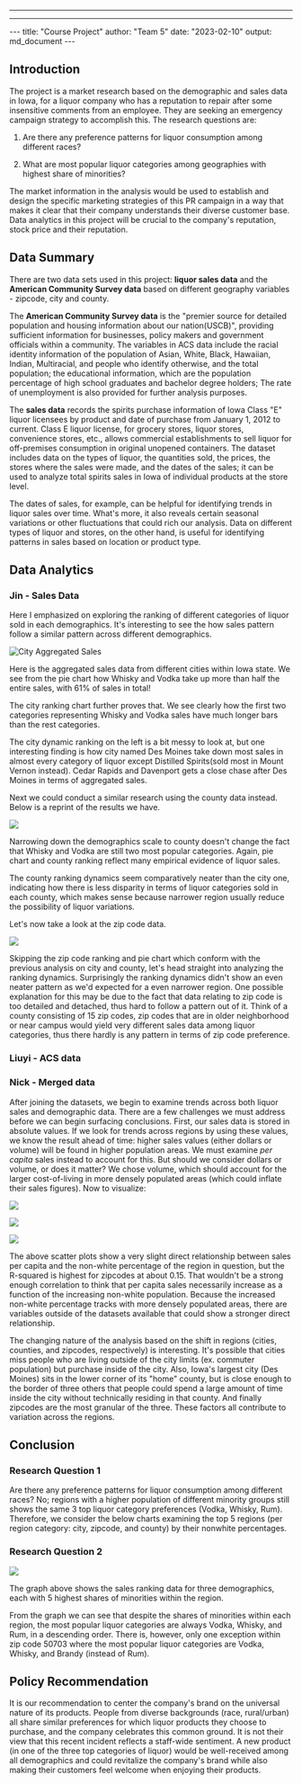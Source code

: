 ------------------------------------------------------------------------

------------------------------------------------------------------------

--- title: "Course Project" author: "Team 5" date: "2023-02-10" output: md_document ---

## **Introduction**

The project is a market research based on the demographic and sales data in Iowa, for a liquor company who has a reputation to repair after some insensitive comments from an employee. They are seeking an emergency campaign strategy to accomplish this. The research questions are:

1.  Are there any preference patterns for liquor consumption among different races?

2.  What are most popular liquor categories among geographies with highest share of minorities?

The market information in the analysis would be used to establish and design the specific marketing strategies of this PR campaign in a way that makes it clear that their company understands their diverse customer base. Data analytics in this project will be crucial to the company's reputation, stock price and their reputation.

## Data Summary

There are two data sets used in this project: **liquor sales data** and the **American Community Survey data** based on different geography variables - zipcode, city and county.

The **American Community Survey data** is the "premier source for detailed population and housing information about our nation(USCB)", providing sufficient information for businesses, policy makers and government officials within a community. The variables in ACS data include the racial identity information of the population of Asian, White, Black, Hawaiian, Indian, Multiracial, and people who identify otherwise, and the total population; the educational information, which are the population percentage of high school graduates and bachelor degree holders; The rate of unemployment is also provided for further analysis purposes.

The **sales data** records the spirits purchase information of Iowa Class "E" liquor licensees by product and date of purchase from January 1, 2012 to current. Class E liquor license, for grocery stores, liquor stores, convenience stores, etc., allows commercial establishments to sell liquor for off-premises consumption in original unopened containers. The dataset includes data on the types of liquor, the quantities sold, the prices, the stores where the sales were made, and the dates of the sales; it can be used to analyze total spirits sales in Iowa of individual products at the store level.

The dates of sales, for example, can be helpful for identifying trends in liquor sales over time. What's more, it also reveals certain seasonal variations or other fluctuations that could rich our analysis. Data on different types of liquor and stores, on the other hand, is useful for identifying patterns in sales based on location or product type.

## Data Analytics

### Jin - Sales Data

Here I emphasized on exploring the ranking of different categories of liquor sold in each demographics. It's interesting to see the how sales pattern follow a similar pattern across different demographics.

![](images/Screenshot%202023-03-01%20at%208.11.59%20PM.png "City Aggregated Sales")

Here is the aggregated sales data from different cities within Iowa state. We see from the pie chart how Whisky and Vodka take up more than half the entire sales, with 61% of sales in total!

The city ranking chart further proves that. We see clearly how the first two categories representing Whisky and Vodka sales have much longer bars than the rest categories.

The city dynamic ranking on the left is a bit messy to look at, but one interesting finding is how city named Des Moines take down most sales in almost every category of liquor except Distilled Spirits(sold most in Mount Vernon instead). Cedar Rapids and Davenport gets a close chase after Des Moines in terms of aggregated sales.

Next we could conduct a similar research using the county data instead. Below is a reprint of the results we have.

![](images/Screenshot%202023-03-01%20at%208.14.34%20PM.png)

Narrowing down the demographics scale to county doesn't change the fact that Whisky and Vodka are still two most popular categories. Again, pie chart and county ranking reflect many empirical evidence of liquor sales.

The county ranking dynamics seem comparatively neater than the city one, indicating how there is less disparity in terms of liquor categories sold in each county, which makes sense because narrower region usually reduce the possibility of liquor variations.

Let's now take a look at the zip code data.

![](images/Screenshot%202023-03-01%20at%208.15.32%20PM.png)

Skipping the zip code ranking and pie chart which conform with the previous analysis on city and county, let's head straight into analyzing the ranking dynamics. Surprisingly the ranking dynamics didn't show an even neater pattern as we'd expected for a even narrower region. One possible explanation for this may be due to the fact that data relating to zip code is too detailed and detached, thus hard to follow a pattern out of it. Think of a county consisting of 15 zip codes, zip codes that are in older neighborhood or near campus would yield very different sales data among liquor categories, thus there hardly is any pattern in terms of zip code preference.

### Liuyi - ACS data

### Nick - Merged data

After joining the datasets, we begin to examine trends across both liquor sales and demographic data. There are a few challenges we must address before we can begin surfacing conclusions. First, our sales data is stored in absolute values. If we look for trends across regions by using these values, we know the result ahead of time: higher sales values (either dollars or volume) will be found in higher population areas. We must examine *per capita* sales instead to account for this. But should we consider dollars or volume, or does it matter? We chose volume, which should account for the larger cost-of-living in more densely populated areas (which could inflate their sales figures). Now to visualize:

![](images/image-741868495.png)

![](images/image-1613461494.png)

![](images/image-1554609952.png)

The above scatter plots show a very slight direct relationship between sales per capita and the non-white percentage of the region in question, but the R-squared is highest for zipcodes at about 0.15. That wouldn't be a strong enough correlation to think that per capita sales necessarily increase as a function of the increasing non-white population. Because the increased non-white percentage tracks with more densely populated areas, there are variables outside of the datasets available that could show a stronger direct relationship.

The changing nature of the analysis based on the shift in regions (cities, counties, and zipcodes, respectively) is interesting. It's possible that cities miss people who are living outside of the city limits (ex. commuter population) but purchase inside of the city. Also, Iowa's largest city (Des Moines) sits in the lower corner of its "home" county, but is close enough to the border of three others that people could spend a large amount of time inside the city without technically residing in that county. And finally zipcodes are the most granular of the three. These factors all contribute to variation across the regions.

## Conclusion

### Research Question 1

Are there any preference patterns for liquor consumption among different races? No; regions with a higher population of different minority groups still shows the same 3 top liquor category preferences (Vodka, Whisky, Rum). Therefore, we consider the below charts examining the top 5 regions (per region category: city, zipcode, and county) by their nonwhite percentages.

### Research Question 2

![](images/Screenshot%202023-03-02%20at%208.42.54%20PM.png)

The graph above shows the sales ranking data for three demographics, each with 5 highest shares of minorities within the region.

From the graph we can see that despite the shares of minorities within each region, the most popular liquor categories are always Vodka, Whisky, and Rum, in a descending order. There is, however, only one exception within zip code 50703 where the most popular liquor categories are Vodka, Whisky, and Brandy (instead of Rum).

## Policy Recommendation

It is our recommendation to center the company's brand on the universal nature of its products. People from diverse backgrounds (race, rural/urban) all share similar preferences for which liquor products they choose to purchase, and the company celebrates this common ground. It is not their view that this recent incident reflects a staff-wide sentiment. A new product (in one of the three top categories of liquor) would be well-received among all demographics and could revitalize the company's brand while also making their customers feel welcome when enjoying their products.
